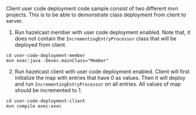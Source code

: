Client user code deployment code sample consist of two different mvn projects. This is to be able to demonstrate class deployment from client to server.  

1. Run hazelcast member with user code deployment enabled. Note that, it does not contain the `IncrementingEntryProcessor` class that will be deployed from client.

```
cd user-code-deployment-member
mvn exec:java -Dexec.mainClass="Member"
```

2. Run hazelcast client with user code deployment enabled. Client will first initialize the map with entries that have 0 as values. Then it will deploy and run `IncrementingEntryProcessor` on all entries. All values of map should be incremented to 1.

```
cd user-code-deployment-client
mvn compile exec:exec
```

